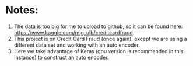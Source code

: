 # Notes:
1. The data is too big for me to upload to github, so it can be found here: https://www.kaggle.com/mlg-ulb/creditcardfraud.
2. This project is on Credit Card Fraud (once again), except we are using a different data set and working with an auto encoder.
3. Here we take advantage of Keras (gpu version is recommended in this instance) to construct an auto encoder.
